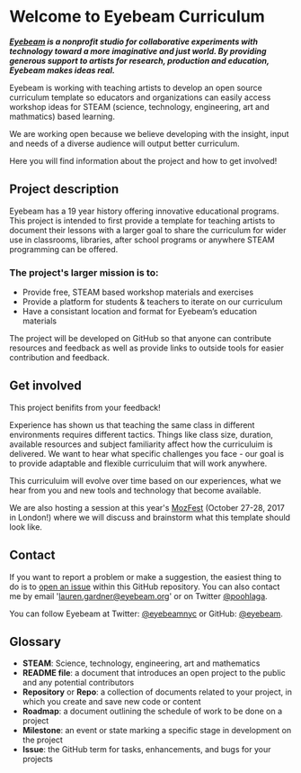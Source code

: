 # Welcome to Eyebeam Curriculum

***[Eyebeam](http://www.eyebeam.org) is a nonprofit studio for collaborative experiments with technology toward a more imaginative and just world. By providing generous support to artists for research, production and education, Eyebeam makes ideas real.***

Eyebeam is working with teaching artists to develop an open source curriculum template so educators and organizations can easily access workshop ideas for STEAM (science, technology, engineering, art and mathmatics) based learning.

We are working open because we believe developing with the insight, input and needs of a diverse audience will output better curriculum.

Here you will find information about the project and how to get involved!


## Project description

Eyebeam has a 19 year history offering innovative educational programs. This project is intended to first provide a template for teaching artists to document their lessons with a larger goal to share the curriculum for wider use in classrooms, libraries, after school programs or anywhere STEAM programming can be offered. 


### The project's larger mission is to:

* Provide free, STEAM based workshop materials and exercises 
* Provide a platform for students & teachers to iterate on our curriculum
* Have a consistant location and format for Eyebeam’s education materials

The project will be developed on GitHub so that anyone can contribute resources and feedback as well as provide links to outside tools for easier contribution and feedback.


## Get involved

This project benifits from your feedback! 

Experience has shown us that teaching the same class in different environments requires different tactics. Things like class size, duration, available resources and subject familiarity affect how the curriculuim is delivered. We want to hear what specific challenges you face - our goal is to provide adaptable and flexible curriculuim that will work anywhere.

This curriculuim will evolve over time based on our experiences, what we hear from you and new tools and technology that become available. 

We are also hosting a session at this year's [MozFest](https://mozillafestival.org/) (October 27-28, 2017 in London!) where we will discuss and brainstorm what this template should look like. 


## Contact

If you want to report a problem or make a suggestion, the easiest thing to do is to [open an issue](../../issues) within this GitHub repository. You can also contact me by email 'lauren.gardner@eyebeam.org' or on Twitter [@poohlaga](https://twitter.com/poohlaga).

You can follow Eyebeam at Twitter: [@eyebeamnyc](https://twitter.com/eyebeamnyc) or GitHub: [@eyebeam](https://github.com/eyebeam). 



## Glossary

* **STEAM**: Science, technology, engineering, art and mathematics
* **README file**: a document that introduces an open project to the public and any potential contributors
* **Repository** or **Repo**: a collection of documents related to your project, in which you create and save new code or content
* **Roadmap**: a document outlining the schedule of work to be done on a project
* **Milestone**: an event or state marking a specific stage in development on the project
* **Issue**: the GitHub term for tasks, enhancements, and bugs for your projects

